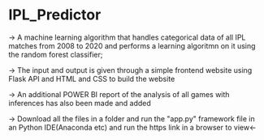 # IPL_Predictor
-> A machine learning algorithm that handles categorical data of all IPL matches from 2008 to 2020 and performs a learning algoritmn on it using the random forest classifier;


-> The input and output is given through a simple frontend website using Flask API and HTML and CSS to build the website

-> An additional POWER BI report of the analysis of all games with inferences has also been made and added


-> Download all the files in a folder and run the "app.py" framework file in an Python IDE(Anaconda etc) and run the https link in a browser to view<-
